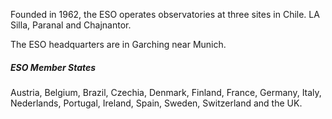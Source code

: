 Founded in 1962, the ESO operates observatories at three sites in Chile. LA Silla, Paranal and Chajnantor.

The ESO headquarters are in Garching near Munich.

##### ESO Member States
Austria, Belgium, Brazil, Czechia, Denmark, Finland, France, Germany, Italy, Nederlands, Portugal, Ireland, Spain, Sweden, Switzerland and the UK.

